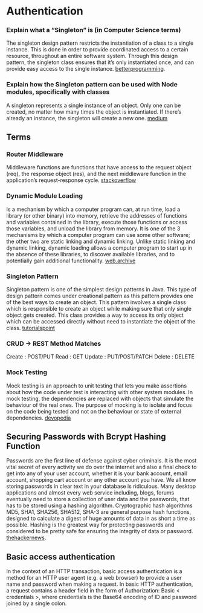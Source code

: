 # Authentication

### Explain what a “Singleton” is (in Computer Science terms)
The singleton design pattern restricts the instantiation of a class to a single instance. This is done in order to provide coordinated access to a certain resource, throughout an entire software system. Through this design pattern, the singleton class ensures that it’s only instantiated once, and can provide easy access to the single instance. [betterprogramming](https://betterprogramming.pub/what-is-a-singleton-2dc38ca08e92).
### Explain how the Singleton pattern can be used with Node modules, specifically with classes
A singleton represents a single instance of an object. Only one can be created, no matter how many times the object is instantiated. If there’s already an instance, the singleton will create a new one. [medium](https://medium.com/@maheshkumawat_83392/node-js-design-patterns-singleton-pattern-series-1-1e0ab71e3edf)

## Terms
### Router Middleware
Middleware functions are functions that have access to the request object (req), the response object (res), and the next middleware function in the application’s request-response cycle. [stackoverflow](https://stackoverflow.com/questions/63106648/what-is-router-middleware-in-express#:~:text=Middleware%20functions%20are%20functions%20that,POST%20DELETE%20PUT%20etc%20requests.)
### Dynamic Module Loading
Is a mechanism by which a computer program can, at run time, load a library (or other binary) into memory, retrieve the addresses of functions and variables contained in the library, execute those functions or access those variables, and unload the library from memory. It is one of the 3 mechanisms by which a computer program can use some other software; the other two are static linking and dynamic linking. Unlike static linking and dynamic linking, dynamic loading allows a computer program to start up in the absence of these libraries, to discover available libraries, and to potentially gain additional functionality. [web.archive](https://web.archive.org/web/20110311170401/http://linux4u.jinr.ru/usoft/WWW/www_debian.org/Documentation/elf/node7.html)
### Singleton Pattern
Singleton pattern is one of the simplest design patterns in Java. This type of design pattern comes under creational pattern as this pattern provides one of the best ways to create an object.
This pattern involves a single class which is responsible to create an object while making sure that only single object gets created. This class provides a way to access its only object which can be accessed directly without need to instantiate the object of the class. [tutorialspoint](https://www.tutorialspoint.com/design_pattern/singleton_pattern.htm)
### CRUD -> REST Method Matches
Create : POST/PUT
Read : GET
Update : PUT/POST/PATCH
Delete : DELETE
### Mock Testing
Mock testing is an approach to unit testing that lets you make assertions about how the code under test is interacting with other system modules. In mock testing, the dependencies are replaced with objects that simulate the behaviour of the real ones. The purpose of mocking is to isolate and focus on the code being tested and not on the behaviour or state of external dependencies. [devopedia](https://devopedia.org/mock-testing#:~:text=Mock%20testing%20is%20an%20approach,behaviour%20of%20the%20real%20ones.)

## Securing Passwords with Bcrypt Hashing Function
Passwords are the first line of defense against cyber criminals. It is the most vital secret of every activity we do over the internet and also a final check to get into any of your user account, whether it is your bank account, email account, shopping cart account or any other account you have.
We all know storing passwords in clear text in your database is ridiculous. Many desktop applications and almost every web service including, blogs, forums eventually need to store a collection of user data and the passwords, that has to be stored using a hashing algorithm.
Cryptographic hash algorithms MD5, SHA1, SHA256, SHA512, SHA-3 are general purpose hash functions, designed to calculate a digest of huge amounts of data in as short a time as possible. Hashing is the greatest way for protecting passwords and considered to be pretty safe for ensuring the integrity of data or password. [thehackernews](https://thehackernews.com/2014/04/securing-passwords-with-bcrypt-hashing.html).

## Basic access authentication
In the context of an HTTP transaction, basic access authentication is a method for an HTTP user agent (e.g. a web browser) to provide a user name and password when making a request. In basic HTTP authentication, a request contains a header field in the form of Authorization: Basic < credentials >, where credentials is the Base64 encoding of ID and password joined by a single colon.